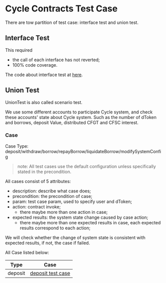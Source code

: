 # Cycle Contracts Test Case

There are tow partition of test case: interface test and union test.

## Interface Test

This required
- the call of each interface has not reverted;
- 100% code coverage.

The code about interface test at [here](../TestInterface.js).

## Union Test

UnionTest is also called scenario test.

We use some different accounts to participate Cycle system, and check these accounts' state about Cycle system. Such as
the number of dToken and borrows, deposit Value, distributed CFGT and CFSC interest.

### Case

Case Type: deposit/withdraw/borrow/repayBorrow/liquidateBorrow/modifySystemConfig

>note: All test cases use the default configuration unless specifically stated in the precondition.

All cases consist of 5 attributes:
- description: describe what case does;
- precondition: the precondition of case;
- param: test case param, used to specify user and dToken;
- action: contract invoke;
  - there maybe more than one action in case;
- expected results: the system state change caused by case action;
  - there maybe more than one expected results in case, each expected results correspond to each action;

We will check whether the change of system state is consistent with expected results, if not, the case if failed. 

All Case listed below:

| Type | Case |
| --- | --- |
| deposit | [deposit test case](./deposit.md) |